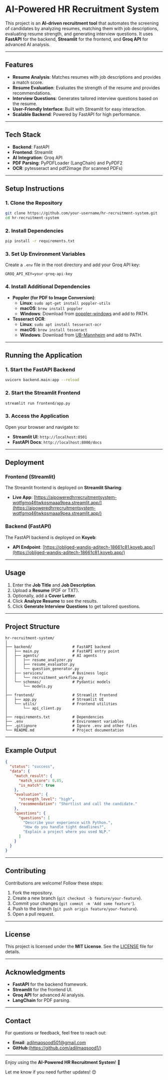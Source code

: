 # **AI-Powered HR Recruitment System**

This project is an **AI-driven recruitment tool** that automates the screening of candidates by analyzing resumes, matching them with job descriptions, evaluating resume strength, and generating interview questions. It uses **FastAPI** for the backend, **Streamlit** for the frontend, and **Groq API** for advanced AI analysis.

---

## **Features**
- **Resume Analysis**: Matches resumes with job descriptions and provides a match score.
- **Resume Evaluation**: Evaluates the strength of the resume and provides recommendations.
- **Interview Questions**: Generates tailored interview questions based on the resume.
- **User-Friendly Interface**: Built with Streamlit for easy interaction.
- **Scalable Backend**: Powered by FastAPI for high performance.

---

## **Tech Stack**
- **Backend**: FastAPI
- **Frontend**: Streamlit
- **AI Integration**: Groq API
- **PDF Parsing**: PyPDFLoader (LangChain) and PyPDF2
- **OCR**: pytesseract and pdf2image (for scanned PDFs)

---

## **Setup Instructions**

### **1. Clone the Repository**
```bash
git clone https://github.com/your-username/hr-recruitment-system.git
cd hr-recruitment-system
```

### **2. Install Dependencies**
```bash
pip install -r requirements.txt
```

### **3. Set Up Environment Variables**
Create a `.env` file in the root directory and add your Groq API key:
```plaintext
GROQ_API_KEY=your-groq-api-key
```

### **4. Install Additional Dependencies**
- **Poppler (for PDF to Image Conversion)**:
  - **Linux**: `sudo apt-get install poppler-utils`
  - **macOS**: `brew install poppler`
  - **Windows**: Download from [poppler-windows](https://github.com/oschwartz10612/poppler-windows/releases) and add to PATH.
- **Tesseract OCR**:
  - **Linux**: `sudo apt install tesseract-ocr`
  - **macOS**: `brew install tesseract`
  - **Windows**: Download from [UB-Mannheim](https://github.com/UB-Mannheim/tesseract/wiki) and add to PATH.

---

## **Running the Application**

### **1. Start the FastAPI Backend**
```bash
uvicorn backend.main:app --reload
```

### **2. Start the Streamlit Frontend**
```bash
streamlit run frontend/app.py
```

### **3. Access the Application**
Open your browser and navigate to:
- **Streamlit UI**: `http://localhost:8501`
- **FastAPI Docs**: `http://localhost:8000/docs`

---

## **Deployment**

### **Frontend (Streamlit)**
The Streamlit frontend is deployed on **Streamlit Sharing**:
- **Live App**: [https://aipoweredhrrecruitmentsystem-wqtfgmq46twkqsmaaa9pea.streamlit.app/](https://aipoweredhrrecruitmentsystem-wqtfgmq46twkqsmaaa9pea.streamlit.app/)

### **Backend (FastAPI)**
The FastAPI backend is deployed on **Koyeb**:
- **API Endpoint**: [https://obliged-wandis-aditech-18661c81.koyeb.app/](https://obliged-wandis-aditech-18661c81.koyeb.app/)

---

## **Usage**
1. Enter the **Job Title** and **Job Description**.
2. Upload a **Resume** (PDF or TXT).
3. Optionally, add a **Cover Letter**.
4. Click **Analyze Resume** to see the results.
5. Click **Generate Interview Questions** to get tailored questions.

---

## **Project Structure**
```
hr-recruitment-system/
│
├── backend/                  # FastAPI backend
│   ├── main.py               # FastAPI entry point
│   ├── agents/               # AI agents
│   │   ├── resume_analyzer.py
│   │   ├── resume_evaluator.py
│   │   └── question_generator.py
│   ├── services/             # Business logic
│   │   └── recruitment_workflow.py
│   └── schemas/              # Pydantic models
│       └── models.py
│
├── frontend/                 # Streamlit frontend
│   ├── app.py                # Streamlit UI
│   └── utils/                # Frontend utilities
│       └── api_client.py
│
├── requirements.txt          # Dependencies
├── .env                      # Environment variables
├── .gitignore                # Ignore .env and other files
└── README.md                 # Project documentation
```

---

## **Example Output**
```json
{
  "status": "success",
  "data": {
    "match_result": {
      "match_score": 0.85,
      "is_match": true
    },
    "evaluation": {
      "strength_level": "high",
      "recommendation": "Shortlist and call the candidate."
    },
    "questions": {
      "questions": [
        "Describe your experience with Python.",
        "How do you handle tight deadlines?",
        "Explain a project where you used NLP."
      ]
    }
  }
}
```

---

## **Contributing**
Contributions are welcome! Follow these steps:
1. Fork the repository.
2. Create a new branch (`git checkout -b feature/your-feature`).
3. Commit your changes (`git commit -m 'Add some feature'`).
4. Push to the branch (`git push origin feature/your-feature`).
5. Open a pull request.

---

## **License**
This project is licensed under the **MIT License**. See the [LICENSE](LICENSE) file for details.

---

## **Acknowledgments**
- **FastAPI** for the backend framework.
- **Streamlit** for the frontend UI.
- **Groq API** for advanced AI analysis.
- **LangChain** for PDF parsing.

---

## **Contact**
For questions or feedback, feel free to reach out:
- **Email**: adilmaqsood501@gmail.com
- **GitHub**:(https://github.com/adilmaqsood1/)

---

Enjoy using the **AI-Powered HR Recruitment System**! 🚀

Let me know if you need further updates! 😊
